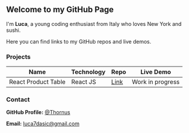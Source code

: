 ## Welcome to my GitHub Page

I'm **Luca**, a young coding enthusiast from Italy who loves New York and sushi.

Here you can find links to my GitHub repos and live demos.

### Projects

Name                |    Technology    |    Repo     |   Live Demo  
------------        |   -------------  |-------------| -------------
React Product Table |     React JS     | [Link](https://github.com/Thornus/react-product-table) | Work in progress

### Contact

**GitHub Profile:** [@Thornus](https://github.com/Thornus)

**Email:** luca7dasic@gmail.com
